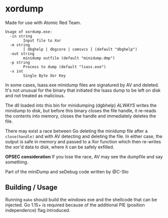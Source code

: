 # xordump

Made for use with Atomic Red Team.

```
Usage of xordump.exe:
  -in string
        Input file to Xor
  -m string
        [ dbghelp | dbgcore | comsvcs ] (default "dbghelp")
  -out string
        minidump outfile (default "minidump.dmp")
  -p string
        Process to dump (default "lsass.exe")
  -x int
        Single Byte Xor Key
```

In some cases, lsass.exe minidump files are signatured by AV and deleted. It's not
unusual for the binary that initiated the lsass dump to be left on disk and not treated as
malicious. 

The dll loaded into this bin for minidumping (dgbhelp) _ALWAYS_ writes the minidump to
disk, but before this binary closes the file handle, it re-reads the contents into memory, closes
the handle and immediately deletes the file. 

There may exist a race between Go deleting the minidump file after a `close(handle)` and with AV
detecting and deleting the file. In either case, the output is safe in memory and passed to a Xor
function which then re-writes the xor'd data to disk, where it can be safely exfilled.

**OPSEC consideration** If you lose the race, AV may see the dumpfile and say something.

Part of the miniDump and seDebug code written by @C-Sto

## Building / Usage

Running `make` should build the windows exe and the shellcode that can be injected. Go 1.15+ is
required because of the additional PIE (position independence) flag introduced.
